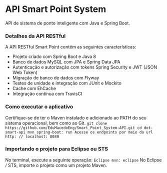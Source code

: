 # API Smart Point System
API de sistema de ponto inteligente com Java e Spring Boot.
### Detalhes da API RESTful
A API RESTful Smart Point contém as seguintes características:
* Projeto criado com Spring Boot e Java 8
* Banco de dados MySQL com JPA e Spring Data JPA
* Autenticação e autorização com tokens Spring Security e JWT (JSON Web Token)
* Migração de banco de dados com Flyway
* Testes de unidade e integração com JUnit e Mockito
* Cache com EhCache
* Integração contínua com TravisCI
### Como executar o aplicativo
Certifique-se de ter o Maven instalado e adicionado ao PATH do seu sistema operacional, bem como ao Git.
``
git clone https://github.com/EduMacedoEng/Smart_Point_System-API.git
cd dot-smart-api
mvn spring-boot: run
Acesse os endpoints por meio do url http: // localhost: 8080
``
### Importando o projeto para Eclipse ou STS
No terminal, execute a seguinte operação:
``
Eclipse mvn: eclipse
``
No Eclipse / STS, importe o projeto como um projeto Maven.
